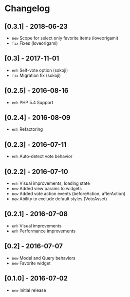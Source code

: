 # Changelog

## [0.3.1] - 2018-06-23
- `new` Scope for select only favorite items (loveorigami)
- `fix` Fixes (loveorigami)

## [0.3] - 2017-11-01
- `enh` Self-vote option (sokoji)
- `fix` Migration fix (sokoji)

## [0.2.5] - 2016-08-16
- `enh` PHP 5.4 Support

## [0.2.4] - 2016-08-09
- `enh` Refactoring

## [0.2.3] - 2016-07-11
- `enh` Auto-detect vote behavior

## [0.2.2] - 2016-07-10

- `enh` Visual improvements, loading state
- `new` Added view params to widgets
- `new` Added vote action events (beforeAction, afterAction)
- `new` Ability to exclude default styles (VoteAsset)

## [0.2.1] - 2016-07-08

- `enh` Visual improvements
- `enh` Performance improvements

## [0.2] - 2016-07-07

- `new` Model and Query behaviors
- `new` Favorite widget

## [0.1.0] - 2016-07-02

- `new` Initial release
